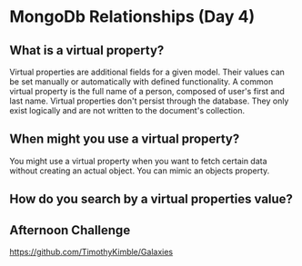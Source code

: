 # MongoDb Relationships (Day 4)

## What is a virtual property?
Virtual properties are additional fields for a given model. Their values can be set manually or automatically with defined functionality. A common virtual property is the full name of a person, composed of user's first and last name. Virtual properties don't persist through the database. They only exist logically and are not written to the document's collection. 
## When might you use a virtual property?
You might use a virtual property when you want to fetch certain data without creating an actual object. You can mimic an objects property.

## How do you search by a virtual properties value?




## Afternoon Challenge 
https://github.com/TimothyKimble/Galaxies